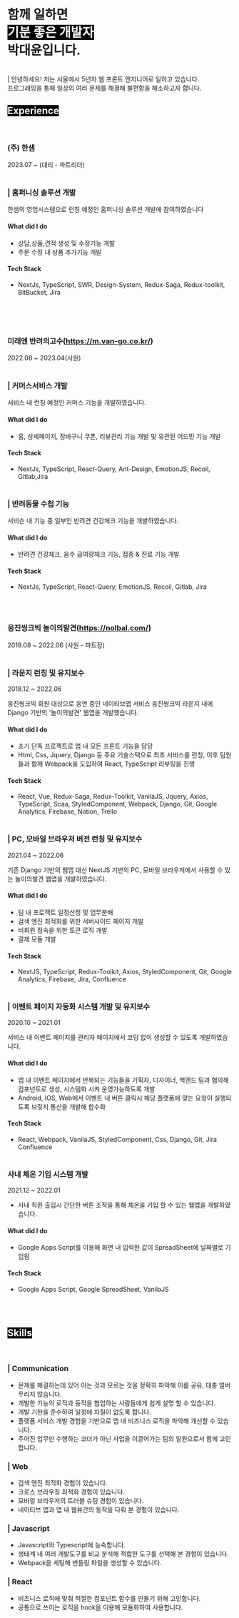 # 함께 일하면<br> <span style='background-color: black; color: white;'>기분 좋은 개발자</span><br> 박대윤입니다.

<br>
| 안녕하세요! 저는 서울에서 5년차 웹 프론트 엔지니어로 일하고 있습니다.<br>
프로그래밍을 통해 일상의 여러 문제를 해결해 불편함을 해소하고자 합니다.

<br>

## <span style='background-color: black; color: white;'>Experience</span>

<br>

### **(주) 한샘**

2023.07 ~ (대리 - 파트리더)<br><br>

### | 홈퍼니싱 솔루션 개발

한샘의 영업시스템으로 런칭 예정인 홈퍼니싱 솔루션 개발에 참여하였습니다 

#### What did I do

- 상담,상품,견적 생성 및 수정기능 개발
- 주문 수정 내 상품 추가기능 개발

#### Tech Stack

- NextJs, TypeScript, SWR, Design-System, Redux-Saga, Redux-toolkit, BitBucket, Jira<br><br>

<br><br>

### **미래엔 반려의고수(https://m.van-go.co.kr/)**

2022.08 ~ 2023.04(사원)<br><br>

### | 커머스서비스 개발

서비스 내 런칭 예정인 커머스 기능을 개발하였습니다.

#### What did I do

- 홈, 상세페이지, 장바구니 쿠폰, 리뷰관리 기능 개발 및 유관된 어드민 기능 개발

#### Tech Stack

- NextJs, TypeScript, React-Query, Ant-Design, EmotionJS, Recoil, Gitlab,Jira<br><br>

### | 반려동물 수첩 기능

서비슨 내 기능 중 일부인 반려견 건강체크 기능을 개발하였습니다.

#### What did I do

- 반려견 건강체크, 음수 급여량체크 기능, 접종 & 진료 기능 개발

#### Tech Stack

- NextJs, TypeScript, React-Query, EmotionJS, Recoil, Gitlab, Jira

<br><br>

### **웅진씽크빅 놀이의발견(https://nolbal.com/)**

2018.08 ~ 2022.06 (사원 - 파트장)<br><br>

### | 라운지 런칭 및 유지보수

2018.12 ~ 2022.06

웅진씽크빅 회원 대상으로 웅연 중인 네이티브앱 서비스 웅진씽크빅 라운지 내에 Django 기반의 '놀이의발견' 웹앱을 개발했습니다.

#### What did I do

- 초기 단독 프로젝트로 앱 내 모든 프론트 기능을 담당
- Html, Css, Jquery, Django 등 주요 기술스택으로 최초 서비스를 런칭, 이후 팀원들과 함께 Webpack을 도입하여 React, TypeScript 리부팅을 진행

#### Tech Stack

- React, Vue, Redux-Saga, Redux-Toolkit, VanilaJS, Jquery, Axios, TypeScript, Scaa, StyledComponent, Webpack, Django, Git, Google Analytics, Firebase, Notion, Trello<br><br>

### | PC, 모바일 브라우저 버전 런칭 및 유지보수

2021.04 ~ 2022.06

기존 Django 기반의 웹앱 대신 NextJS 기반의 PC, 모바일 브라우저에서 사용할 수 있는 놀이의발견 웹앱을 개발하였습니다.

#### What did I do

- 팀 내 프로젝트 일정산정 및 업무분배
- 검색 엔진 최적화를 위한 서버사이드 페이지 개발
- 비회원 접속을 위한 토큰 로직 개발
- 결제 모듈 개발

#### Tech Stack

- NextJS, TypeScript, Redux-Toolkit, Axios, StyledComponent, Git, Google Analytics, Firebase, Jira, Confluence<br><br>

### | 이벤트 페이지 자동화 시스템 개발 및 유지보수

2020.10 ~ 2021.01

서비스 내 이벤트 페이지를 관리자 페이지에서 코딩 없이 생성할 수 있도록 개발하였습니다.

#### What did I do

- 앱 내 이벤트 페이지에서 반복되는 기능들을 기획자, 디자이너, 백엔드 팀과 협의해 컴포넌트로 생성, 시스템화 시켜 운영가능하도록 개발
- Android, IOS, Web에서 이벤트 내 버튼 클릭시 해당 플랫폼에 맞는 요청이 실행되도록 브릿지 통신을 개발해 함수화

#### Tech Stack

- React, Webpack, VanilaJS, StyledComponent, Css, Django, Git, Jira Confluence<br><br>

### 사내 체온 기입 시스템 개발

2021.12 ~ 2022.01

- 사내 직원 출입시 간단한 버튼 조작을 통해 체온을 기입 할 수 있는 웹앱을 개발하였습니다.

#### What did I do

- Google Apps Script를 이용해 화면 내 입력한 값이 SpreadSheet에 날짜별로 기입됨

#### Tech Stack

- Google Apps Script, Google SpreadSheet, VanilaJS<br><br>

<br>

## <span style='background-color: black; color: white;'>**Skills**</span>

<br>

### | Communication

- 문제를 해결하는데 있어 아는 것과 모르는 것을 정확히 파악해 이를 공유, 대충 얼버무리지 않습니다.
- 개발한 기능의 로직과 동작을 협업하는 사람들에게 쉽게 설명 할 수 있습니다.
- 개발 기한을 준수하여 일정에 차질이 없도록 합니다.
- 플랫폼 서비스 개발 경험을 기반으로 앱 내 비즈니스 로직을 파악해 개선할 수 있습니다.
- 주어진 업무만 수행하는 코더가 아닌 사업을 이끌어가는 팀의 일원으로서 함께 고민합니다.

### | Web

- 검색 엔진 최적화 경험이 있습니다.
- 크로스 브라우징 최적화 경험이 있습니다.
- 모바일 브라우저의 트러블 슈팅 경험이 있습니다.
- 네이티브 앱과 앱 내 웹뷰간의 동작을 다뤄 본 경험이 있습니다.

### | Javascript

- Javascript와 Typescript에 능숙합니다.
- 생태계 내 여러 개발도구를 비교 분석해 적합한 도구를 선택해 본 경험이 있습니다.
- Webpack을 세팅해 번들링 파일을 생성할 수 있습니다.

### | React

- 비즈니스 로직에 맞춰 적절한 컴포넌트 함수를 만들기 위해 고민합니다.
- 공통으로 쓰이는 로직을 hook을 이용해 모듈화하여 사용합니다.
